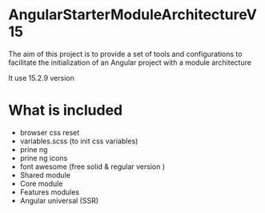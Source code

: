 # AngularStarterModuleArchitectureV15

The aim of this project is to provide a set of tools and configurations to facilitate the initialization of an Angular project with a module architecture 

It use 15.2.9 version

# What is included

- browser css reset
- variables.scss (to init css variables)
- prine ng
- prine ng icons
- font awesome (free solid & regular version )
- Shared module
- Core module
- Features modules
- Angular universal (SSR)
